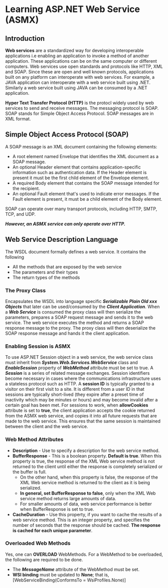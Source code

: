# Learning ASP.NET Web Service (ASMX)

## Introduction

**Web services** are a standardized way for developing interoperable applications i.e enabling an application to invoke a method of another application.
These applications can be on the same computer or different computers. Web services use open standards and protocols like HTTP, XML and SOAP.
Since these are open and well known protocols, applications built on any platform can interoperate with web services.
For example, a JAVA application can interoperate with a web service built using .NET.
Similarly a web service built using JAVA can be consumed by a .NET application.

**Hyper Text Transfer Protocol (HTTP)** is the protocl widely used by web services to send and receive messages.
The messaging protocol is SOAP. SOAP stands for Simple Object Access Protocol. SOAP messages are in XML format.

## Simple Object Access Protocol (SOAP)

A SOAP message is an XML document containing the following elements:

- A root element named Envelope that identifies the XML document as a SOAP message.
- An optional Header element that contains application-specific information such as authentication data. If the Header element is present it must be the first child element of the Envelope element.
- A required Body element that contains the SOAP message intended for the recipient.
- An optional Fault element that's used to indicate error messages. If the Fault element is present, it must be a child element of the Body element.

SOAP can operate over many transport protocols, including HTTP, SMTP, TCP, and UDP.

***However, an ASMX service can only operate over HTTP.***

## Web Service Description Language

The WSDL document formally defines a web service. It contains the following

- All the methods that are exposed by the web service
- The parameters and their types
- The return types of the methods

### The Proxy Class

Encapsulates the WSDL into language specific ***Serializable Plain Old xxx Objects*** that later can be used/consumed by the ***Client Application***. 
When a ***Web Service*** is consumed the proxy class will then serialize the parameters, prepares a SOAP request message and sends it to the web service.
The web service executes the method and returns a SOAP response message to the proxy.
The proxy class will then deserialize the SOAP response message and hands it the client application.

### Enabling Session is ASMX
To use ASP.NET Session object in a web service, the web service class must inherit from ***System.Web.Services.WebService*** class and ***EnableSession*** property of ***WebMethod*** attribute must be set to true.
A ***Session*** is a series of related message exchanges. Session identifiers become necessary in cases where the communications infrastructure uses a stateless protocol such as HTTP.
A **session ID** is typically granted to a visitor on their first visit to a site.
It is different from a user ID in that sessions are typically short-lived (they expire after a preset time of inactivity which may be minutes or hours) and may become invalid after a certain goal has been met.
For sessions to work, when **allowCookies** attribute is set to **true**, the client application accepts the cookie returned from the ASMX web service, and copies it into all future requests that are made to the web service.
This ensures that the same session is maintained between the client and the web service.

### Web Method Attributes
- **Description** - Use to specify a description for the web service method.
- **BufferResponse** - This is a boolean property. **Default is true**. When this property is true, the response of the XML Web service method is not returned to the client until either the response is completely serialized or the buffer is full.
	- On the other hand, when this property is false, the response of the XML Web service method is returned to the client as it is being serialized.
	- **In general, set BufferResponse to false**, only when the XML Web service method returns large amounts of data.
	- For smaller amounts of data, web service performance is better when BufferResponse is set to true.
- **CacheDuration** - Use this property, if you want to cache the results of a web service method. This is an integer property, and specifies the number of seconds that the response should be cached. **The response is cached for each unique parameter**.

### Overloaded Web Methods
Yes, one can **OVERLOAD** WebMethods. For a WebMethod to be overloaded, the following are required to be done.
- The ***MessageName*** attribute of the WebMethod must be set.
- **WSI binding** must be updated to **None**; that is, [WebServiceBinding(ConformsTo = WsiProfiles.None)]